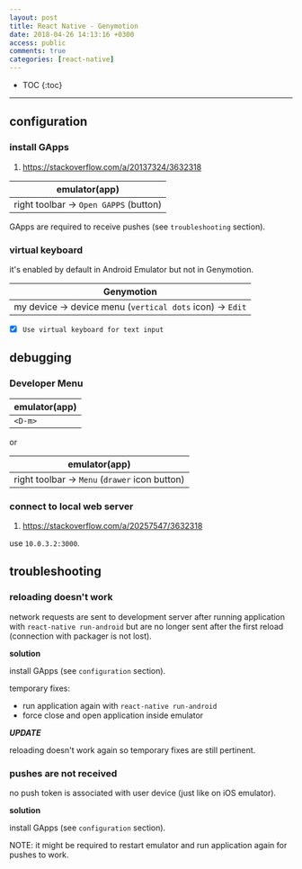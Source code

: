 ```yaml
---
layout: post
title: React Native - Genymotion
date: 2018-04-26 14:13:16 +0300
access: public
comments: true
categories: [react-native]
---
```


<!-- @format -->

<!-- more -->

* TOC
{:toc}
<hr>

## configuration

### install GApps

1. <https://stackoverflow.com/a/20137324/3632318>

| emulator(app)                         |
| ------------------------------------- |
| right toolbar → `Open GAPPS` (button) |

GApps are required to receive pushes (see `troubleshooting` section).

### virtual keyboard

it's enabled by default in Android Emulator but not in Genymotion.

| Genymotion                                              |
| ------------------------------------------------------- |
| my device → device menu (`vertical dots` icon) → `Edit` |

- [x] `Use virtual keyboard for text input`

## debugging

### Developer Menu

| emulator(app) |
| ------------- |
| `<D-m>`       |

or

| emulator(app)                                 |
| --------------------------------------------- |
| right toolbar → `Menu` (`drawer` icon button) |

### connect to local web server

1. <https://stackoverflow.com/a/20257547/3632318>

use `10.0.3.2:3000`.

## troubleshooting

### reloading doesn't work

network requests are sent to development server after running application with
`react-native run-android` but are no longer sent after the first reload
(connection with packager is not lost).

**solution**

install GApps (see `configuration` section).

temporary fixes:

- run application again with `react-native run-android`
- force close and open application inside emulator

**_UPDATE_**

reloading doesn't work again so temporary fixes are still pertinent.

### pushes are not received

no push token is associated with user device (just like on iOS emulator).

**solution**

install GApps (see `configuration` section).

NOTE: it might be required to restart emulator and run application again for
pushes to work.
